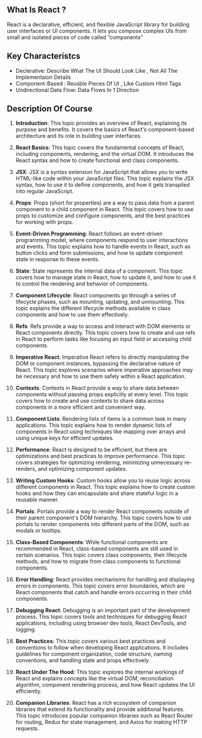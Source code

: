 ## What Is React ? 
React is a declarative, efficient, and flexible JavaScript library for
building user interfaces or UI components. It lets you compose complex UIs
from small and isolated pieces of code called “components”

## Key Characteristcs
- Declerative: Describe What The UI Should Look Like , Not All The Implementaion Details
- Component-Based : Reusble Pieces Of UI , Like Custom Html Tags
- Undirectional Data Flow: Data Flows In 1 Direction


## Description Of Course
1.  **Introduction**: This topic provides an overview of React, explaining its purpose and benefits. It covers the basics of React's component-based architecture and its role in building user interfaces.

2.  **React Basics**: This topic covers the fundamental concepts of React, including components, rendering, and the virtual DOM. It introduces the React syntax and how to create functional and class components.

4.  **JSX**: JSX is a syntax extension for JavaScript that allows you to write HTML-like code within your JavaScript files. This topic explains the JSX syntax, how to use it to define components, and how it gets transpiled into regular JavaScript.

5.  **Props**: Props (short for properties) are a way to pass data from a parent component to a child component in React. This topic covers how to use props to customize and configure components, and the best practices for working with props.

6.  **Event-Driven Programming**: React follows an event-driven programming model, where components respond to user interactions and events. This topic explains how to handle events in React, such as button clicks and form submissions, and how to update component state in response to these events.

7.  **State**: State represents the internal data of a component. This topic covers how to manage state in React, how to update it, and how to use it to control the rendering and behavior of components.

8.  **Component Lifecycle**: React components go through a series of lifecycle phases, such as mounting, updating, and unmounting. This topic explains the different lifecycle methods available in class components and how to use them effectively.

9.  **Refs**: Refs provide a way to access and interact with DOM elements or React components directly. This topic covers how to create and use refs in React to perform tasks like focusing an input field or accessing child components.

10.  **Imperative React**: Imperative React refers to directly manipulating the DOM or component instances, bypassing the declarative nature of React. This topic explores scenarios where imperative approaches may be necessary and how to use them safely within a React application.

11. **Contexts**: Contexts in React provide a way to share data between components without passing props explicitly at every level. This topic covers how to create and use contexts to share data across components in a more efficient and convenient way.

12. **Component Lists**: Rendering lists of items is a common task in many applications. This topic explains how to render dynamic lists of components in React using techniques like mapping over arrays and using unique keys for efficient updates.

13. **Performance**: React is designed to be efficient, but there are optimizations and best practices to improve performance. This topic covers strategies for optimizing rendering, minimizing unnecessary re-renders, and optimizing component updates.

14. **Writing Custom Hooks**: Custom hooks allow you to reuse logic across different components in React. This topic explains how to create custom hooks and how they can encapsulate and share stateful logic in a reusable manner.

15. **Portals**: Portals provide a way to render React components outside of their parent component's DOM hierarchy. This topic covers how to use portals to render components into different parts of the DOM, such as modals or tooltips.

16. **Class-Based Components**: While functional components are recommended in React, class-based components are still used in certain scenarios. This topic covers class components, their lifecycle methods, and how to migrate from class components to functional components.

17. **Error Handling**: React provides mechanisms for handling and displaying errors in components. This topic covers error boundaries, which are React components that catch and handle errors occurring in their child components.

18. **Debugging React**: Debugging is an important part of the development process. This topic covers tools and techniques for debugging React applications, including using browser dev tools, React DevTools, and logging.

19. **Best Practices**: This topic covers various best practices and conventions to follow when developing React applications. It includes guidelines for component organization, code structure, naming conventions, and handling state and props effectively.

20. **React Under The Hood**: This topic explores the internal workings of React and explains concepts like the virtual DOM, reconciliation algorithm, component rendering process, and how React updates the UI efficiently.

21. **Companion Libraries**: React has a rich ecosystem of companion libraries that extend its functionality and provide additional features. This topic introduces popular companion libraries such as React Router for routing, Redux for state management, and Axios for making HTTP requests.
